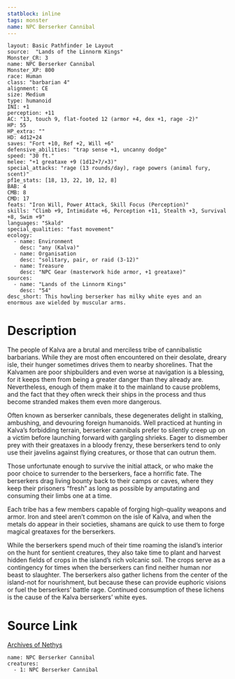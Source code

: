 ```yaml
---
statblock: inline
tags: monster
name: NPC Berserker Cannibal
---
```

```statblock
layout: Basic Pathfinder 1e Layout
source:  "Lands of the Linnorm Kings"
Monster_CR: 3
name: NPC Berserker Cannibal
Monster_XP: 800
race: Human
class: "barbarian 4"
alignment: CE
size: Medium
type: humanoid
INI: +1
perception: +11
AC: "13, touch 9, flat-footed 12 (armor +4, dex +1, rage -2)"
HP: 55
HP_extra: ""
HD: 4d12+24
saves: "Fort +10, Ref +2, Will +6"
defensive_abilities: "trap sense +1, uncanny dodge"
speed: "30 ft."
melee: "+1 greataxe +9 (1d12+7/×3)"
special_attacks: "rage (13 rounds/day), rage powers (animal fury, scent)"
pf1e_stats: [18, 13, 22, 10, 12, 8]
BAB: 4
CMB: 8
CMD: 17
feats: "Iron Will, Power Attack, Skill Focus (Perception)"
skills: "Climb +9, Intimidate +6, Perception +11, Stealth +3, Survival +8, Swim +9"
languages: "Skald"
special_qualities: "fast movement"
ecology:
  - name: Environment
    desc: "any (Kalva)"
  - name: Organisation
    desc: "solitary, pair, or raid (3-12)"
  - name: Treasure
    desc: "NPC Gear (masterwork hide armor, +1 greataxe)"
sources:
  - name: "Lands of the Linnorm Kings"
    desc: "54"
desc_short: This howling berserker has milky white eyes and an enormous axe wielded by muscular arms.
```
# Description
The people of Kalva are a brutal and merciless tribe of cannibalistic barbarians. While they are most often encountered on their desolate, dreary isle, their hunger sometimes drives them to nearby shorelines. That the Kalvamen are poor shipbuilders and even worse at navigation is a blessing, for it keeps them from being a greater danger than they already are. Nevertheless, enough of them make it to the mainland to cause problems, and the fact that they often wreck their ships in the process and thus become stranded makes them even more dangerous.

Often known as berserker cannibals, these degenerates delight in stalking, ambushing, and devouring foreign humanoids. Well practiced at hunting in Kalva’s forbidding terrain, berserker cannibals prefer to silently creep up on a victim before launching forward with gargling shrieks. Eager to dismember prey with their greataxes in a bloody frenzy, these berserkers tend to only use their javelins against flying creatures, or those that can outrun them.

Those unfortunate enough to survive the initial attack, or who make the poor choice to surrender to the berserkers, face a horrific fate. The berserkers drag living bounty back to their camps or caves, where they keep their prisoners “fresh” as long as possible by amputating and consuming their limbs one at a time.

Each tribe has a few members capable of forging high-quality weapons and armor. Iron and steel aren’t common on the isle of Kalva, and when the metals do appear in their societies, shamans are quick to use them to forge magical greataxes for the berserkers.

While the berserkers spend much of their time roaming the island’s interior on the hunt for sentient creatures, they also take time to plant and harvest hidden fields of crops in the island’s rich volcanic soil. The crops serve as a contingency for times when the berserkers can find neither human nor beast to slaughter. The berserkers also gather lichens from the center of the island-not for nourishment, but because these can provide euphoric visions or fuel the berserkers’ battle rage. Continued consumption of these lichens is the cause of the Kalva berserkers’ white eyes.
# Source Link
[Archives of Nethys](https://aonprd.com/NPCDisplay.aspx?ItemName=Berserker%20Cannibal)
```encounter-table
name: NPC Berserker Cannibal
creatures:
  - 1: NPC Berserker Cannibal
```
